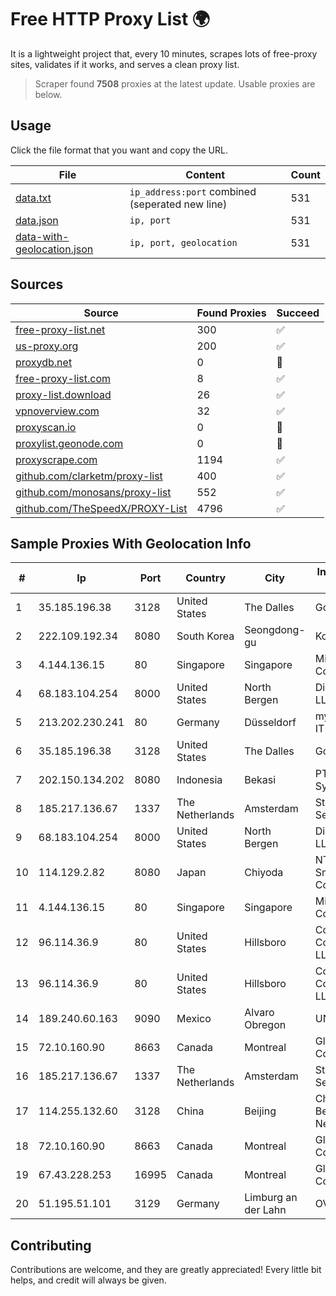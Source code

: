 
# Free HTTP Proxy List 🌍

It is a lightweight project that, every 10 minutes, scrapes lots of free-proxy sites, validates if it works, and serves a clean proxy list.


> Scraper found **7508** proxies at the latest update. Usable proxies are below.

## Usage

Click the file format that you want and copy the URL.


|File|Content|Count|
|----|-------|-----|
|[data.txt](https://raw.githubusercontent.com/themiralay/Proxy-List-World/master/data.txt)|`ip_address:port` combined (seperated new line)|531|
|[data.json](https://raw.githubusercontent.com/themiralay/Proxy-List-World/master/data.json)|`ip, port`|531|
|[data-with-geolocation.json](https://raw.githubusercontent.com/themiralay/Proxy-List-World/master/data-with-geolocation.json)|`ip, port, geolocation`|531|

## Sources

|Source|Found Proxies|Succeed|
|------|-------------|-------|
|[free-proxy-list.net](https://free-proxy-list.net)|300|✅|
|[us-proxy.org](https://www.us-proxy.org)|200|✅|
|[proxydb.net](http://proxydb.net)|0|🚫|
|[free-proxy-list.com](https://free-proxy-list.com/?page=&port=&type%5B%5D=http&type%5B%5D=https&up_time=0&search=Search)|8|✅|
|[proxy-list.download](https://www.proxy-list.download/HTTP)|26|✅|
|[vpnoverview.com](https://vpnoverview.com/privacy/anonymous-browsing/free-proxy-servers)|32|✅|
|[proxyscan.io](https://www.proxyscan.io)|0|🚫|
|[proxylist.geonode.com](https://proxylist.geonode.com/api/proxy-list?limit=300&page=1&sort_by=lastChecked&sort_type=desc&protocols=http,https)|0|🚫|
|[proxyscrape.com](https://api.proxyscrape.com/v2/?request=displayproxies&protocol=http&timeout=10000&country=all&ssl=all&anonymity=all)|1194|✅|
|[github.com/clarketm/proxy-list](https://raw.githubusercontent.com/clarketm/proxy-list/master/proxy-list-raw.txt)|400|✅|
|[github.com/monosans/proxy-list](https://raw.githubusercontent.com/monosans/proxy-list/main/proxies/http.txt)|552|✅|
|[github.com/TheSpeedX/PROXY-List](https://raw.githubusercontent.com/TheSpeedX/PROXY-List/master/http.txt)|4796|✅|


## Sample Proxies With Geolocation Info

|#|Ip|Port|Country|City|Internet Service Provider|
|-|--|----|-------|----|-------------------------|
|1|35.185.196.38|3128|United States|The Dalles|Google LLC|
|2|222.109.192.34|8080|South Korea|Seongdong-gu|Korea Telecom|
|3|4.144.136.15|80|Singapore|Singapore|Microsoft Corporation|
|4|68.183.104.254|8000|United States|North Bergen|DigitalOcean, LLC|
|5|213.202.230.241|80|Germany|Düsseldorf|myLoc managed IT AG|
|6|35.185.196.38|3128|United States|The Dalles|Google LLC|
|7|202.150.134.202|8080|Indonesia|Bekasi|PT Comtronics Systems|
|8|185.217.136.67|1337|The Netherlands|Amsterdam|Stallion Network Services Limited|
|9|68.183.104.254|8000|United States|North Bergen|DigitalOcean, LLC|
|10|114.129.2.82|8080|Japan|Chiyoda|NTT SmartConnect Corporation|
|11|4.144.136.15|80|Singapore|Singapore|Microsoft Corporation|
|12|96.114.36.9|80|United States|Hillsboro|Comcast Cable Communications, LLC|
|13|96.114.36.9|80|United States|Hillsboro|Comcast Cable Communications, LLC|
|14|189.240.60.163|9090|Mexico|Alvaro Obregon|UNINET|
|15|72.10.160.90|8663|Canada|Montreal|GloboTech Communications|
|16|185.217.136.67|1337|The Netherlands|Amsterdam|Stallion Network Services Limited|
|17|114.255.132.60|3128|China|Beijing|China Unicom Beijing Province Network|
|18|72.10.160.90|8663|Canada|Montreal|GloboTech Communications|
|19|67.43.228.253|16995|Canada|Montreal|GloboTech Communications|
|20|51.195.51.101|3129|Germany|Limburg an der Lahn|OVH SAS|



## Contributing

Contributions are welcome, and they are greatly appreciated! Every
little bit helps, and credit will always be given.

